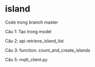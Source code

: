 # island
Code trong branch master

Câu 1: Tạo trong model 

Câu 2: api retrieve_island_list

Câu 3: function: count_and_create_islands 

Câu 5: mqtt_client.py
